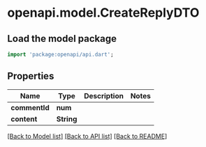 # openapi.model.CreateReplyDTO

## Load the model package
```dart
import 'package:openapi/api.dart';
```

## Properties
Name | Type | Description | Notes
------------ | ------------- | ------------- | -------------
**commentId** | **num** |  | 
**content** | **String** |  | 

[[Back to Model list]](../README.md#documentation-for-models) [[Back to API list]](../README.md#documentation-for-api-endpoints) [[Back to README]](../README.md)


